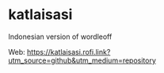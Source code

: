 # katlaisasi

Indonesian version of wordleoff

Web: https://katlaisasi.rofi.link?utm_source=github&utm_medium=repository
